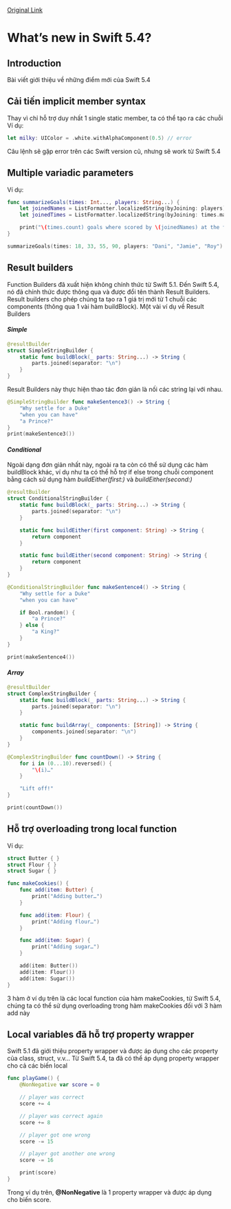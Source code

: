 [Original Link](https://www.hackingwithswift.com/articles/228/whats-new-in-swift-5-4)

# What’s new in Swift 5.4?
## Introduction
Bài viết giới thiệu về những điểm mới của Swift 5.4

## Cải tiến implicit member syntax
Thay vì chỉ hỗ trợ duy nhất 1 single static member, ta có thể tạo ra các chuỗi
Ví dụ:
```swift
let milky: UIColor = .white.withAlphaComponent(0.5) // error
```
Câu lệnh sẽ gặp error trên các Swift version cũ, nhưng sẽ work từ Swift 5.4

## Multiple variadic parameters
Ví dụ: 
```swift
func summarizeGoals(times: Int..., players: String...) {
    let joinedNames = ListFormatter.localizedString(byJoining: players)
    let joinedTimes = ListFormatter.localizedString(byJoining: times.map(String.init))

    print("\(times.count) goals where scored by \(joinedNames) at the follow minutes: \(joinedTimes)")
}

summarizeGoals(times: 18, 33, 55, 90, players: "Dani", "Jamie", "Roy")
```

## Result builders
Function Builders đã xuất hiện không chính thức từ Swift 5.1. Đến Swift 5.4, nó đã chính thức được thông qua và được đổi tên thành Result Builders.
Result builders cho phép chúng ta tạo ra 1 giá trị mới từ 1 chuỗi các components (thông qua 1 vài hàm buildBlock).
Một vài ví dụ về Result Builders

#### _Simple_

```swift
@resultBuilder
struct SimpleStringBuilder {
    static func buildBlock(_ parts: String...) -> String {
        parts.joined(separator: "\n")
    }
}
```
Result Builders này thực hiện thao tác đơn giản là nối các string lại với nhau.

```swift
@SimpleStringBuilder func makeSentence3() -> String {
    "Why settle for a Duke"
    "when you can have"
    "a Prince?"
}
print(makeSentence3())
```

#### _Conditional_
Ngoài dạng đơn giản nhất này, ngoài ra ta còn có thể sử dụng các hàm buildBlock khác, ví dụ như ta có thể hỗ trợ if else trong chuỗi component bằng cách sử dụng hàm _buildEither(first:)_ và _buildEither(second:)_

```swift
@resultBuilder
struct ConditionalStringBuilder {
    static func buildBlock(_ parts: String...) -> String {
        parts.joined(separator: "\n")
    }

    static func buildEither(first component: String) -> String {
        return component
    }

    static func buildEither(second component: String) -> String {
        return component
    }
}

@ConditionalStringBuilder func makeSentence4() -> String {
    "Why settle for a Duke"
    "when you can have"

    if Bool.random() {
        "a Prince?"
    } else {
        "a King?"
    }
}

print(makeSentence4())
```

#### _Array_

```swift
@resultBuilder
struct ComplexStringBuilder {
    static func buildBlock(_ parts: String...) -> String {
        parts.joined(separator: "\n")
    }

    static func buildArray(_ components: [String]) -> String {
        components.joined(separator: "\n")
    }
}

@ComplexStringBuilder func countDown() -> String {
    for i in (0...10).reversed() {
        "\(i)…"
    }

    "Lift off!"
}

print(countDown())
```

## Hỗ trợ overloading trong local function
Ví dụ:

```swift
struct Butter { }
struct Flour { }
struct Sugar { }

func makeCookies() {
    func add(item: Butter) {
        print("Adding butter…")
    }

    func add(item: Flour) {
        print("Adding flour…")
    }

    func add(item: Sugar) {
        print("Adding sugar…")
    }

    add(item: Butter())
    add(item: Flour())
    add(item: Sugar())
}
```

3 hàm ở ví dụ trên là các local function của hàm makeCookies, từ Swift 5.4, chúng ta có thể sử dụng overloading trong hàm makeCookies đối với 3 hàm add này

## Local variables đã hỗ trợ property wrapper
Swift 5.1 đã giới thiệu property wrapper và được áp dụng cho các property của class, struct, v.v… Từ Swift 5.4, ta đã có thể áp dụng property wrapper cho cả các biến local

```swift
func playGame() {
    @NonNegative var score = 0

    // player was correct
    score += 4

    // player was correct again
    score += 8

    // player got one wrong
    score -= 15

    // player got another one wrong
    score -= 16

    print(score)
}
```

Trong ví dụ trên, __@NonNegative__ là 1 property wrapper và được áp dụng cho biến score.